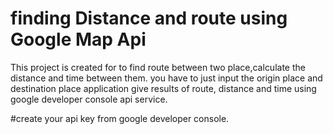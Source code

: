 # finding Distance and route using Google Map Api
 This project is created for to find route between two place,calculate the distance and time between them.  you have to just input the origin place and destination place application give results of route, distance and time using google developer console api service.
 
 #create your api key from google developer console.
